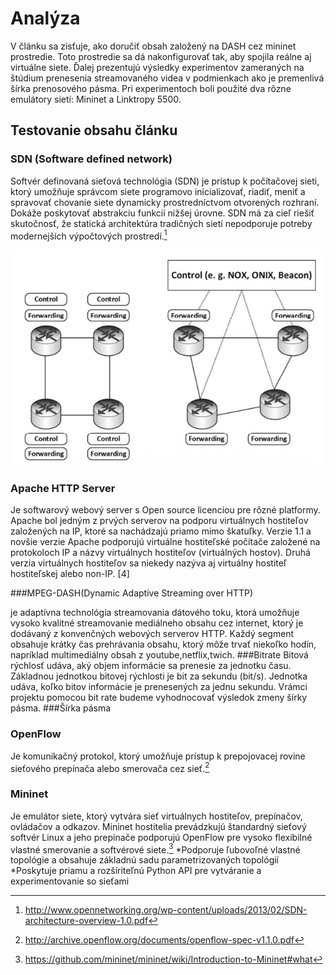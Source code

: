 # Analýza
V článku sa zisťuje, ako doručiť obsah založený na DASH cez mininet prostredie. 
Toto prostredie sa dá nakonfigurovať tak, aby spojila reálne aj virtuálne siete. 
Ďalej prezentujú výsledky experimentov zameraných na štúdium  prenesenia streamovaného videa v podmienkach ako je premenlivá šírka prenosového pásma. 
Pri experimentoch boli použité  dva rôzne emulátory sietí: Mininet a Linktropy 5500.   

## Testovanie obsahu článku


### SDN (Software defined network)
Softvér definovaná sieťová technológia (SDN) je prístup k počítačovej sieti, ktorý umožňuje správcom siete programovo inicializovať, riadiť,
 meniť a spravovať chovanie siete dynamicky prostredníctvom otvorených rozhraní.
 Dokáže poskytovať abstrakciu funkcií nižšej úrovne. SDN má za cieľ riešiť skutočnosť, že statická architektúra tradičných sietí nepodporuje potreby modernejších výpočtových prostredí.[^3]

 ![trad-SDN](https://github.com/aks-2017/semestralne-zadania-semestralne-zadanie-xbakonyi-xnagya3/blob/master/docs/traditionalvsSND.PNG)

### Apache HTTP Server
Je softwarový webový server s Open source licenciou pre rôzné platformy.
Apache bol jedným z prvých serverov na podporu virtuálnych hostiteľov založených na IP, ktoré sa nachádzajú priamo mimo škatuľky.
 Verzie 1.1 a novšie verzie Apache podporujú virtuálne hostiteľské počítače založené na protokoloch IP a názvy virtuálnych hostiteľov (virtuálných hostov). 
Druhá verzia virtuálnych hostiteľov sa niekedy nazýva aj virtuálny hostiteľ hostiteľskej alebo non-IP. [4]

###MPEG-DASH(Dynamic Adaptive Streaming over HTTP)

je adaptívna technológia streamovania dátového toku, ktorá umožňuje vysoko kvalitné streamovanie mediálneho obsahu cez internet, ktorý je dodávaný z konvenčných webových serverov HTTP. 
Každý segment obsahuje krátky čas prehrávania obsahu, ktorý môže trvať niekoľko hodín, napríklad multimediálny obsah z youtube,netflix,twich. 
###Bitrate
Bitová rýchlosť udáva, aký objem informácie sa prenesie za jednotku času. 
Základnou jednotkou bitovej rýchlosti je bit za sekundu (bit/s). Jednotka udáva, koľko bitov informácie je prenesených za jednu sekundu. 
Vrámci projektu pomocou bit rate budeme vyhodnocovať výsledok zmeny šírky pásma.
###Šírka pásma

### OpenFlow 
Je komunikačný protokol, ktorý umožňuje prístup k prepojovacej rovine sieťového prepínača alebo smerovača cez sieť.[^2]
### Mininet 
Je emulátor siete, ktorý vytvára sieť virtuálnych hostiteľov, prepínačov, ovládačov a odkazov. Mininet hostitelia prevádzkujú štandardný sieťový softvér Linux 
a jeho prepínače podporujú OpenFlow pre vysoko flexibilné vlastné smerovanie a softvérové ​​siete.[^1]
*Podporuje ľubovoľné vlastné topológie a obsahuje základnú sadu parametrizovaných topológií
*Poskytuje priamu a rozšíriteľnú Python API pre vytváranie a experimentovanie so sieťami




[^1]: https://github.com/mininet/mininet/wiki/Introduction-to-Mininet#what
[^2]: http://archive.openflow.org/documents/openflow-spec-v1.1.0.pdf
[^3]: http://www.opennetworking.org/wp-content/uploads/2013/02/SDN-architecture-overview-1.0.pdf
[^4]: https://httpd.apache.org/docs/current/vhosts/